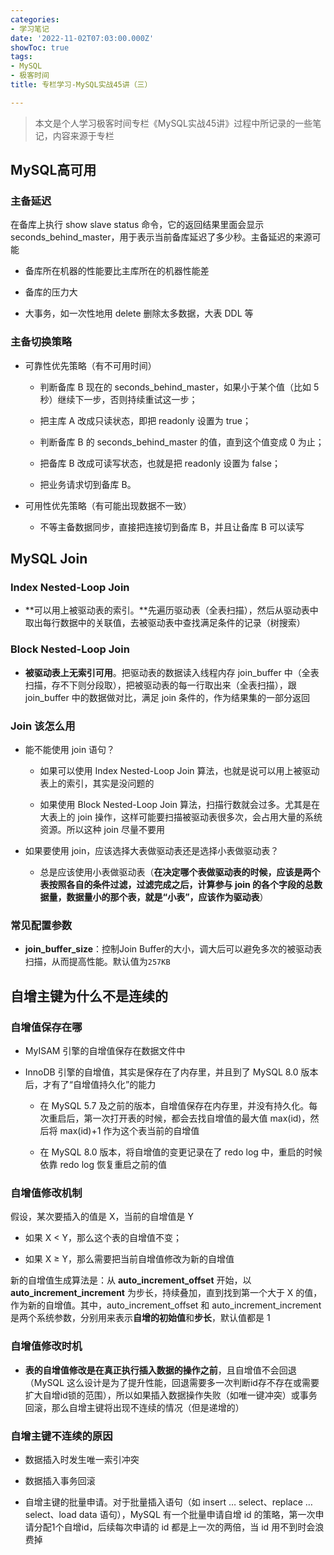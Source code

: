 ```yaml
---
categories:
- 学习笔记
date: '2022-11-02T07:03:00.000Z'
showToc: true
tags:
- MySQL
- 极客时间
title: 专栏学习-MySQL实战45讲（三）

---
```




> 本文是个人学习极客时间专栏《MySQL实战45讲》过程中所记录的一些笔记，内容来源于专栏

## MySQL高可用

### 主备延迟

在备库上执行 show slave status 命令，它的返回结果里面会显示 seconds_behind_master，用于表示当前备库延迟了多少秒。主备延迟的来源可能

- 备库所在机器的性能要比主库所在的机器性能差

- 备库的压力大

- 大事务，如一次性地用 delete 删除太多数据，大表 DDL 等

### 主备切换策略

- 可靠性优先策略（有不可用时间）

	- 判断备库 B 现在的 seconds_behind_master，如果小于某个值（比如 5 秒）继续下一步，否则持续重试这一步；

	- 把主库 A 改成只读状态，即把 readonly 设置为 true；

	- 判断备库 B 的 seconds_behind_master 的值，直到这个值变成 0 为止；

	- 把备库 B 改成可读写状态，也就是把 readonly 设置为 false；

	- 把业务请求切到备库 B。

- 可用性优先策略（有可能出现数据不一致）

	- 不等主备数据同步，直接把连接切到备库 B，并且让备库 B 可以读写

## MySQL Join

### Index Nested-Loop Join

- **可以用上被驱动表的索引。**先遍历驱动表（全表扫描），然后从驱动表中取出每行数据中的关联值，去被驱动表中查找满足条件的记录（树搜索）

### Block Nested-Loop Join

- **被驱动表上无索引可用**。把驱动表的数据读入线程内存 join_buffer 中（全表扫描，存不下则分段取），把被驱动表的每一行取出来（全表扫描），跟 join_buffer 中的数据做对比，满足 join 条件的，作为结果集的一部分返回

### Join 该怎么用

- 能不能使用 join 语句？

	- 如果可以使用 Index Nested-Loop Join 算法，也就是说可以用上被驱动表上的索引，其实是没问题的

	- 如果使用 Block Nested-Loop Join 算法，扫描行数就会过多。尤其是在大表上的 join 操作，这样可能要扫描被驱动表很多次，会占用大量的系统资源。所以这种 join 尽量不要用

- 如果要使用 join，应该选择大表做驱动表还是选择小表做驱动表？

	- 总是应该使用小表做驱动表（**在决定哪个表做驱动表的时候，应该是两个表按照各自的条件过滤，过滤完成之后，计算参与 join 的各个字段的总数据量，数据量小的那个表，就是“小表”，应该作为驱动表**）

### 常见配置参数

- **join_buffer_size**：控制Join Buffer的大小，调大后可以避免多次的被驱动表扫描，从而提高性能。默认值为`257KB`

## 自增主键为什么不是连续的

### 自增值保存在哪

- MyISAM 引擎的自增值保存在数据文件中

- InnoDB 引擎的自增值，其实是保存在了内存里，并且到了 MySQL 8.0 版本后，才有了“自增值持久化”的能力

	- 在 MySQL 5.7 及之前的版本，自增值保存在内存里，并没有持久化。每次重启后，第一次打开表的时候，都会去找自增值的最大值 max(id)，然后将 max(id)+1 作为这个表当前的自增值

	- 在 MySQL 8.0 版本，将自增值的变更记录在了 redo log 中，重启的时候依靠 redo log 恢复重启之前的值

### 自增值修改机制

假设，某次要插入的值是 X，当前的自增值是 Y

- 如果 X < Y，那么这个表的自增值不变；

- 如果 X ≥ Y，那么需要把当前自增值修改为新的自增值

新的自增值生成算法是：从 **auto_increment_offset** 开始，以 **auto_increment_increment** 为步长，持续叠加，直到找到第一个大于 X 的值，作为新的自增值。其中，auto_increment_offset 和 auto_increment_increment 是两个系统参数，分别用来表示**自增的初始值**和**步长**，默认值都是 1

### 自增值修改时机

- **表的自增值修改是在真正执行插入数据的操作之前**，且自增值不会回退（MySQL 这么设计是为了提升性能，回退需要多一次判断id存不存在或需要扩大自增id锁的范围），所以如果插入数据操作失败（如唯一键冲突）或事务回滚，那么自增主键将出现不连续的情况（但是递增的）

### 自增主键不连续的原因

- 数据插入时发生唯一索引冲突

- 数据插入事务回滚

- 自增主键的批量申请。对于批量插入语句（如 insert … select、replace … select、load data 语句），MySQL 有一个批量申请自增 id 的策略，第一次申请分配1个自增id，后续每次申请的 id 都是上一次的两倍，当 id 用不到时会浪费掉

